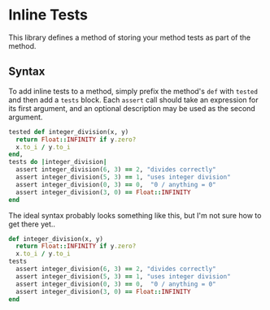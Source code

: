 # Inline Tests

This library defines a method of storing your method tests as part of the method.

## Syntax

To add inline tests to a method, simply prefix the method's `def` with `tested` and then add a `tests` block. Each
`assert` call should take an expression for its first argument, and an optional description may be used as the second argument.

```ruby
tested def integer_division(x, y)
  return Float::INFINITY if y.zero?
  x.to_i / y.to_i
end,
tests do |integer_division|
  assert integer_division(6, 3) == 2, "divides correctly"
  assert integer_division(5, 3) == 1, "uses integer division"
  assert integer_division(0, 3) == 0,  "0 / anything = 0"
  assert integer_division(3, 0) == Float::INFINITY
end
```

The ideal syntax probably looks something like this, but I'm not sure how to get there yet..
```ruby
def integer_division(x, y)
  return Float::INFINITY if y.zero?
  x.to_i / y.to_i
tests
  assert integer_division(6, 3) == 2, "divides correctly"
  assert integer_division(5, 3) == 1, "uses integer division"
  assert integer_division(0, 3) == 0,  "0 / anything = 0"
  assert integer_division(3, 0) == Float::INFINITY
end
```
